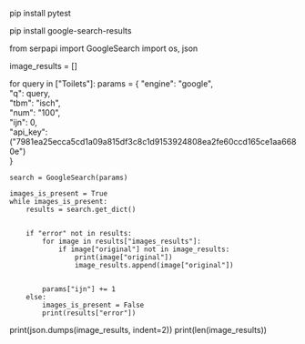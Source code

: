 pip install pytest

pip install google-search-results

from serpapi import GoogleSearch
import os, json

image_results = []

for query in ["Toilets"]:
    params = {
        "engine": "google",               
        "q": query,                      
        "tbm": "isch",                  
        "num": "100",                   
        "ijn": 0,                        
        "api_key":("7981ea25ecca5cd1a09a815df3c8c1d9153924808ea2fe60ccd165ce1aa6680e")   
    }

    search = GoogleSearch(params)        

    images_is_present = True
    while images_is_present:
        results = search.get_dict()     

       
        if "error" not in results:
            for image in results["images_results"]:
                if image["original"] not in image_results:
                    print(image["original"])
                    image_results.append(image["original"])
            
           
            params["ijn"] += 1
        else:
            images_is_present = False
            print(results["error"])

print(json.dumps(image_results, indent=2))
print(len(image_results))

